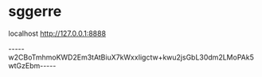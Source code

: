 # sggerre

localhost
http://127.0.0.1:8888

-----w2CBoTmhmoKWD2Em3tAtBiuX7kWxxIigctw+kwu2jsGbL30dm2LMoPAk5wtGzEbm-----
